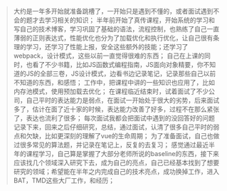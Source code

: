 > 大约是一年多开始就准备跳槽了，一开始只是遇到不懂的，或者面试遇到不会的题才去学习相关的知识；
> 半年前开始了真传课程，开始系统的学习和写自己的技术博客，学习巩固了基础的语法，流程控制，也熟练了自己一直薄弱的正则表达式，性能优化也分为了加载优化和执行优化，让自己很有条理的学习，还学习了性能上报，安全这些额外的技能；还学习了webpack，设计模式，这些以前一直觉得很难的东西；
> 自己在上课的同时，也看了不少书籍，比如JS函数式编程指南，JS面向对象精要，你不知道的JS的全部三卷，JS设计模式，边看书边记录笔记，记录那些自己以前不知道的东西，和感悟；
> 工作中，把课程中讲的一些知识也应用了，比如内存池模式，使用预加载去优化；
> 在课程临近结束时，试着面试了不少公司，自己平时的表达能力是弱点，在面试一开始处于很大的劣势，后来面试多了，估计在面了近十家的时候，表达能力改善了好多，过程不在那么紧张了，表达也流利了很多；
> 每次面试我都会把面试中遇到的没回答好的问题记录下来，回来之后仔细研究，总结，通过面试，认清了很多自己平时的弱点和欠缺，比如更深刻的理解了vue的生命周期；
> 为了准备面试，自己也做过很多常见的算法题，并记录在笔记上，反复的去复习；
> 感觉通过最近半年的课程学习，自己算是掌握了大部分老师所说的baseline的东西，接下来应该找几个领域深入研究下去，成为自己的亮点，自己已经基本找到了想要研究的领域；希望能在半年之内完成自己的技术亮点，成功换掉工作，进入BAT，TMD这些大厂工作，和经历；